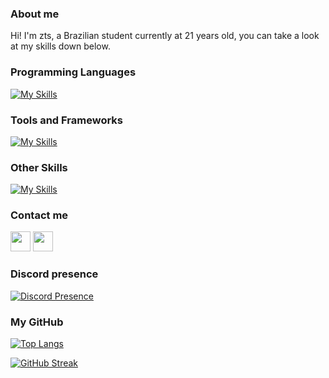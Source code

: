 ### About me

Hi! I'm zts, a Brazilian student currently at 21 years old, you can take a look at my skills down below.

### Programming Languages

[![My Skills](https://skillicons.dev/icons?i=js,ts,python,java,cs)](https://skillicons.dev)

### Tools and Frameworks

[![My Skills](https://skillicons.dev/icons?i=vscode,visualstudio)](https://skillicons.dev)

### Other Skills

[![My Skills](https://skillicons.dev/icons?i=ae,ai,ps,pr)](https://skillicons.dev)

### Contact me

 <a href="https://discord.com/users/ndzinvlr#0" target="_blank" rel="noreferrer"><img src="https://raw.githubusercontent.com/danielcranney/readme-generator/main/public/icons/socials/discord.svg" width="32" height="32"/></a> <a href="https://www.github.com/ndzin" target="_blank" rel="noreferrer"><img src="https://raw.githubusercontent.com/danielcranney/readme-generator/main/public/icons/socials/github.svg" width="32" height="32" /></a>

 ### Discord presence

[![Discord Presence](https://lanyard.cnrad.dev/api/1261851237431906307)](https://discord.com/users/1261851237431906307)

### My GitHub

[![Top Langs](https://github-readme-stats.vercel.app/api/top-langs/?username=ztsvlr&layout=compact&theme=tokyonight&hide_border=true)](https://github.com/anuraghazra/github-readme-stats)

[![GitHub Streak](https://streak-stats.demolab.com?user=ztsvlr&theme=tokyonight&hide_border=true)](https://git.io/streak-stats)
